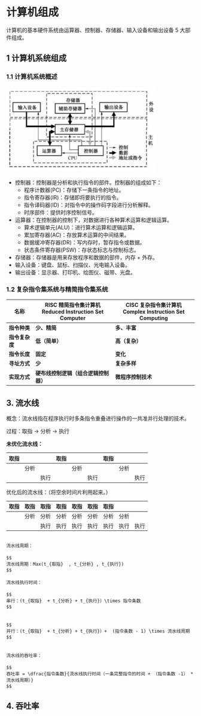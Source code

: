 # 计算机组成

计算机的基本硬件系统由运算器、控制器、存储器、输入设备和输出设备 5 大部件组成。

## 1 计算机系统组成
### 1.1 计算机系统概述
<img src="/images/cs/system.png" width="400" alt="计算机系统组成">

- 控制器：控制器是分析和执行指令的部件。控制器的组成如下：
  - 程序计数器(PC)：存储下一条指令的地址。
  - 指令寄存器(IR)：存储即将要执行的指令。
  - 指令译码器(ID)：对指令中的操作码字段进行分析解释。
  - 时序部件：提供时序控制信号。
- 运算器：在控制器的控制下，对数据进行各种算术运算和逻辑运算。
  - 算术逻辑单元(ALU)：进行算术运算和逻辑运算。
  - 累加寄存器(AC)：存放算术运算的中间结果。
  - 数据缓冲寄存器(DR)：写内存时，暂存指令或数据。
  - 状态条件寄存器(PSW)：存状态标志与控制标志。
- 存储器：存储器是用来存放程序和数据的部件，内存 + 外存。
- 输入设备：键盘、鼠标、扫描仪、光电输入设备。
- 输出设备：显示器、打印机、绘图仪、磁带、光盘。

### 1.2 复杂指令集系统与精简指令集系统

| 名称               | RISC 精简指令集计算机<br />Reduced Instruction Set Computer | **CISC 复杂指令集计算机<br />Complex Instruction Set Computing** |
| ------------------ | ----------------------------------------------------------- | ------------------------------------------------------------ |
| **指令种类**       | **少、精简**                                                | **多、丰富**                                                 |
| **指令复杂度**     | **低（简单）**                                              | **高（复杂）**                                               |
| **指令长度**       | **固定**                                                    | **变化**                                                     |
| **寻址方式**       | **少**                                                      | **复杂多样**                                                 |
| **实现方式**       | **硬布线控制逻辑（组合逻辑控制器）**                        | **微程序控制技术**                                           |


## 3. 流水线
概念：流水线指在程序执行时多条指令重叠进行操作的一共准并行处理的技术。

过程：取指 → 分析 → 执行

**未优化流水线：**

| 取指 |  |  | 取指 |  |  | 取指 |  |  |
| --- | --- | --- | --- | --- | --- | --- | --- | --- |
|  | 分析 |  |  | 分析 |  |  | 分析 |  |
|  |  | 执行 |  |  | 执行 |  |  | 执行 |

优化后的流水线：（将空余时间片利用起来。）

| 取指 | 取指 | 取指 | 取指 | 取指 | 取指 | 取指 |  |  |
| --- | --- | --- | --- | --- | --- | --- | --- | --- |
|  | 分析 | 分析 | 分析 | 分析 | 分析 | 分析 | 分析 |  |
|  |  | 执行 | 执行 | 执行 | 执行 | 执行 | 执行 | 执行 |

```shell

流水线周期：

$$
流水线周期：Max(t_{取指}  , t_{分析} , t_{执行})
$$

流水线执行时间：

$$
串行：(t_{取指}  + t_{分析} + t_{执行}）\times 指令条数
$$


$$
并行：(t_{取指}  + t_{分析} + t_{执行}）+  (指令条数 - 1) \times 流水线周期
$$


流水线的吞吐率：

$$
吞吐率 = \dfrac{指令条数}{流水线执行时间（一条完整指令的时间 + （指令条数 -1） * 流水线周期）} 
$$
```

## 4. 吞吐率